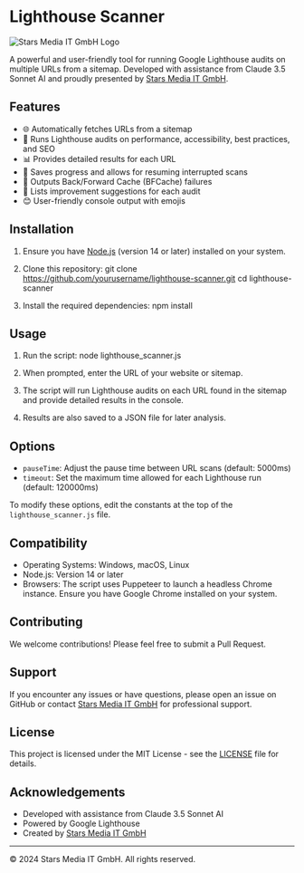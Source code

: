 # Lighthouse Scanner

![Stars Media IT GmbH Logo](https://www.starsmedia.com/wp-content/uploads/2021/08/logo_black_blue.svg)

A powerful and user-friendly tool for running Google Lighthouse audits on multiple URLs from a sitemap. Developed with assistance from Claude 3.5 Sonnet AI and proudly presented by [Stars Media IT GmbH](https://starsmedia.com/).

## Features

- 🌐 Automatically fetches URLs from a sitemap
- 🚀 Runs Lighthouse audits on performance, accessibility, best practices, and SEO
- 📊 Provides detailed results for each URL
- 💾 Saves progress and allows for resuming interrupted scans
- 🔄 Outputs Back/Forward Cache (BFCache) failures
- 🔧 Lists improvement suggestions for each audit
- 😊 User-friendly console output with emojis

## Installation

1. Ensure you have [Node.js](https://nodejs.org/) (version 14 or later) installed on your system.

2. Clone this repository: git clone https://github.com/yourusername/lighthouse-scanner.git
   cd lighthouse-scanner

3. Install the required dependencies:
   npm install

## Usage

1. Run the script:
   node lighthouse_scanner.js

2. When prompted, enter the URL of your website or sitemap.

3. The script will run Lighthouse audits on each URL found in the sitemap and provide detailed results in the console.

4. Results are also saved to a JSON file for later analysis.

## Options

- `pauseTime`: Adjust the pause time between URL scans (default: 5000ms)
- `timeout`: Set the maximum time allowed for each Lighthouse run (default: 120000ms)

To modify these options, edit the constants at the top of the `lighthouse_scanner.js` file.

## Compatibility

- Operating Systems: Windows, macOS, Linux
- Node.js: Version 14 or later
- Browsers: The script uses Puppeteer to launch a headless Chrome instance. Ensure you have Google Chrome installed on your system.

## Contributing

We welcome contributions! Please feel free to submit a Pull Request.

## Support

If you encounter any issues or have questions, please open an issue on GitHub or contact [Stars Media IT GmbH](https://starsmedia.com/contact/) for professional support.

## License

This project is licensed under the MIT License - see the [LICENSE](LICENSE) file for details.

## Acknowledgements

- Developed with assistance from Claude 3.5 Sonnet AI
- Powered by Google Lighthouse
- Created by [Stars Media IT GmbH](https://starsmedia.com/)

---

© 2024 Stars Media IT GmbH. All rights reserved.
